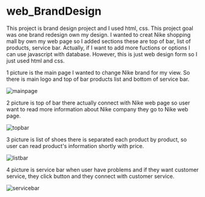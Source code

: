 # web_BrandDesign

This project is brand design project and I used html, css. This project goal was one brand redesign own my design. I wanted to creat Nike shopping mall by own my web page so I added sections these are top of bar, list of products, service bar. Actually, if I want to add more fuctions or options I can use javascript with database. However, this is just web design form so I just used html and css. 

1 picture is the main page I wanted to change Nike brand for my view. So there is main logo and top of bar products list and bottom of service bar.

![mainpage](https://user-images.githubusercontent.com/117292231/199574142-3cfea4ef-6672-4fc9-97b0-291131bf617e.png)

2 picture is top of bar there actually connect with Nike web page so user want to read more information about Nike company they go to Nike web page.

![topbar](https://user-images.githubusercontent.com/117292231/199576076-f5939ccf-2ed9-4f19-bd57-239335a32bc6.png)

3 picture is list of shoes there is separated each product by product, so user can read product's information shortly with price.

![listbar](https://user-images.githubusercontent.com/117292231/199576740-c4da2193-4529-4912-a993-3c69b5575b0d.png)

4 picture is service bar when user have problems and if they want customer service, they click button and they connect with customer service.

![servicebar](https://user-images.githubusercontent.com/117292231/199577097-f1e90f3d-f1a2-4cf4-8eda-47c898a44089.png)

